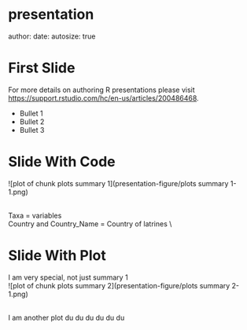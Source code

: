 

presentation
========================================================
author: 
date: 
autosize: true

First Slide
========================================================

For more details on authoring R presentations please visit <https://support.rstudio.com/hc/en-us/articles/200486468>.

- Bullet 1
- Bullet 2
- Bullet 3

Slide With Code
========================================================








![plot of chunk plots summary 1](presentation-figure/plots summary 1-1.png)

\
Taxa = variables\
Country and Country_Name = Country of latrines \

Slide With Plot
========================================================








I am very special, not just summary 1\
![plot of chunk plots summary 2](presentation-figure/plots summary 2-1.png)

\
I am another plot du du du du du du
